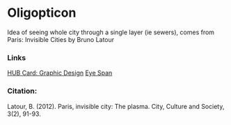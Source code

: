 # Oligopticon 

Idea of seeing whole city through a single layer (ie sewers), comes from Paris: Invisible Cities by Bruno Latour

### Links
[HUB Card: Graphic Design](197_HUB__Graphic_Design_Tips.md)
[Eye Span](6_Eye_Span.md) 

### Citation:
Latour, B. (2012). Paris, invisible city: The plasma. City, Culture and Society, 3(2), 91-93.

